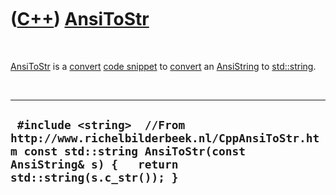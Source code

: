 



 

 

 

 

 

([C++](Cpp.htm)) [AnsiToStr](CppAnsiToStr.htm)
==============================================

 

[AnsiToStr](CppAnsiToStr.htm) is a [convert](CppConvert.htm) [code
snippet](CppCodeSnippets.htm) to [convert](CppConvert.htm) an
[AnsiString](CppAnsiString.htm) to [std::string](CppString.htm).

 

  --------------------------------------------------------------------------------------------------------------------------------------------------------------------
  ` #include <string>  //From http://www.richelbilderbeek.nl/CppAnsiToStr.htm const std::string AnsiToStr(const AnsiString& s) {   return std::string(s.c_str()); }`
  --------------------------------------------------------------------------------------------------------------------------------------------------------------------

 

 

 

 

 





 



